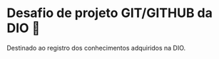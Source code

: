 # Desafio de projeto GIT/GITHUB da DIO 🥇
Destinado ao registro dos conhecimentos adquiridos na DIO.
